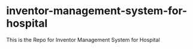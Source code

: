 # inventor-management-system-for-hospital
This is the Repo for Inventor Management System for Hospital
